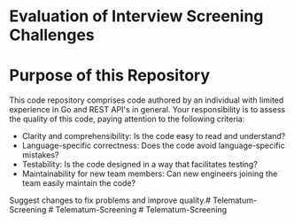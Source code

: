 # Evaluation of Interview Screening Challenges

# Purpose of this Repository
This code repository comprises code authored by an individual with limited experience in Go and REST API's in general. Your responsibility is to assess the quality of this code, paying attention to the following criteria:

* Clarity and comprehensibility: Is the code easy to read and understand?
* Language-specific correctness: Does the code avoid language-specific mistakes?
* Testability: Is the code designed in a way that facilitates testing?
* Maintainability for new team members: Can new engineers joining the team easily maintain the code?

Suggest changes to fix problems and improve quality.#   T e l e m a t u m - S c r e e n i n g  
 #   T e l e m a t u m - S c r e e n i n g  
 #   T e l e m a t u m - S c r e e n i n g  
 